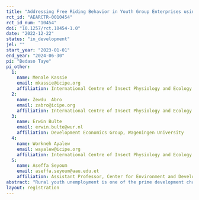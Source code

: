 ```yaml
---
title: "Addressing Free Riding Behavior in Youth Group Enterprises using tournament incentives: A group-based-experimental evidence in Ethiopia"
rct_id: "AEARCTR-0010454"
rct_id_num: "10454"
doi: "10.1257/rct.10454-1.0"
date: "2022-12-22"
status: "in_development"
jel: ""
start_year: "2023-01-01"
end_year: "2024-06-30"
pi: "Bedaso Taye"
pi_other:
  1:
    name: Menale Kassie
    email: mkassie@icipe.org
    affiliation: International Centre of Insect Physiology and Ecology (icipe)
  2:
    name: Zewdu  Abro
    email: zabro@icipe.org
    affiliation: International Centre of Insect Physiology and Ecology (icipe)
  3:
    name: Erwin Bulte
    email: erwin.bulte@wur.nl
    affiliation: Development Economics Group, Wageningen University
  4:
    name: Workneh Ayalew
    email: wayalew@icipe.org
    affiliation: International Centre of Insect Physiology and Ecology (icipe)
  5:
    name: Aseffa Seyoum
    email: aseffa.seyoum@aau.edu.et
    affiliation: Assistant Professor, Center for Environment and Development,  College of Development Studies, Addis Ababa University.
abstract: "Rural youth unemployment is one of the prime development challenges in Ethiopia. Increased participation of youth in agribusiness such as beekeeping could be the key to creating employment for the youth, alleviating poverty, and sustaining socio-political stability. It is common for government and development partners to organize youth in groups, provide common working areas and technical support and follow up so that they start viable income-generating enterprises. However, despite the efforts, the success and sustainability of group enterprises are low due to conflicts that emanate mainly from unequal effort contribution by the group members. Some group members do not contribute equal efforts to the group work because they share the product and income equally. To support successful group enterprise development, a search for cost-effective incentive mechanisms to encourage youth to contribute optimal effort in group enterprises is needed. In this experiment, we will evaluate alternative interventions that could address the free-riding problem the youth groups face. The interventions are organizing tournaments and nudging with letters. We will evaluate the effectiveness of these interventions using a cluster randomized controlled trials (RCT) design. The cluster RCT design will help us compare alternative cost-effective mechanisms for improving youth group effort and enterprise-level outcomes such as income and productivity. To run the RCT, we will leverage an existing program called More Young Entrepreneurs in Silk and Honey in Ethiopia. We will collect baseline, follow up and final data from 4 treatment arms: control, individual enterprise, tournament incentive, and nudging with text messages and letters. From each arm, an equal sample size of 475 enterprises will be selected randomly and interviewed on enterprise performance indicators such as production, productivity, apiary site management, time spent on the apiary site, bee colony size, and other covariates that include enterprise-level and member characteristics. The primary outcome variable is honey yield (kg/hive) and total income from honey production and related businesses and the secondary outcome variables are number of frame beehives with bee colonies, absconding rate, hours worked on the apiary sites, and youth dropout rate. The data will be analyzed using multiple linear regression for evaluating the impact of the treatments and other covariates on the primary and secondary outcome variables. "
layout: registration
---
```


